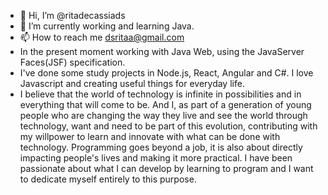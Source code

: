 - 👋 Hi, I’m @ritadecassiads
- 🌱 I’m currently working and learning Java.
- 📫 How to reach me dsritaa@gmail.com
- In the present moment working with Java Web, using the JavaServer Faces(JSF) specification.
- I've done some study projects in Node.js, React, Angular and C#. I love Javascript and creating useful things for everyday life.
- I believe that the world of technology is infinite in possibilities and in everything that will come to be. And I, as part of a generation of young people who are changing the way they live and see the world through technology, want and need to be part of this evolution, contributing with my willpower to learn and innovate with what can be done with technology. Programming goes beyond a job, it is also about directly impacting people's lives and making it more practical. I have been passionate about what I can develop by learning to program and I want to dedicate myself entirely to this purpose.

<!---
ritadecassiads/ritadecassiads is a ✨ special ✨ repository because its `README.md` (this file) appears on your GitHub profile.
You can click the Preview link to take a look at your changes.
--->

